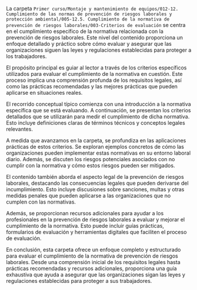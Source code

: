 La carpeta `Primer curso/Montaje y mantenimiento de equipos/012-12. Cumplimiento de las normas de prevención de riesgos laborales y protección ambiental/005-12.5. Cumplimiento de la normativa de prevención de riesgos laborales/003-Criterios de evaluación` se centra en el cumplimiento específico de la normativa relacionada con la prevención de riesgos laborales. Este nivel del contenido proporciona un enfoque detallado y práctico sobre cómo evaluar y asegurar que las organizaciones siguen las leyes y regulaciones establecidas para proteger a los trabajadores.

El propósito principal es guiar al lector a través de los criterios específicos utilizados para evaluar el cumplimiento de la normativa en cuestión. Este proceso implica una comprensión profunda de los requisitos legales, así como las prácticas recomendadas y las mejores prácticas que pueden aplicarse en situaciones reales.

El recorrido conceptual típico comienza con una introducción a la normativa específica que se está evaluando. A continuación, se presentan los criterios detallados que se utilizarán para medir el cumplimiento de dicha normativa. Esto incluye definiciones claras de términos técnicos y conceptos legales relevantes.

A medida que avanzamos en la carpeta, se profundiza en las aplicaciones prácticas de estos criterios. Se exploran ejemplos concretos de cómo las organizaciones pueden implementar estas normativas en su entorno laboral diario. Además, se discuten los riesgos potenciales asociados con no cumplir con la normativa y cómo estos riesgos pueden ser mitigados.

El contenido también aborda el aspecto legal de la prevención de riesgos laborales, destacando las consecuencias legales que pueden derivarse del incumplimiento. Esto incluye discusiones sobre sanciones, multas y otras medidas penales que pueden aplicarse a las organizaciones que no cumplen con las normativas.

Además, se proporcionan recursos adicionales para ayudar a los profesionales en la prevención de riesgos laborales a evaluar y mejorar el cumplimiento de la normativa. Esto puede incluir guías prácticas, formularios de evaluación y herramientas digitales que faciliten el proceso de evaluación.

En conclusión, esta carpeta ofrece un enfoque completo y estructurado para evaluar el cumplimiento de la normativa de prevención de riesgos laborales. Desde una comprensión inicial de los requisitos legales hasta prácticas recomendadas y recursos adicionales, proporciona una guía exhaustiva que ayuda a asegurar que las organizaciones sigan las leyes y regulaciones establecidas para proteger a sus trabajadores.
